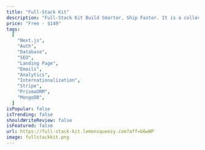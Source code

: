 ```yaml
---
title: "Full-Stack Kit"
description: "Full-Stack Kit Build Smarter, Ship Faster. It is a collection of prebuilt Next.js Full-Stack Web Development features and components, to help you build your next project faster."
price: "Free - $149"
tags:
  [
    "Next.js",
    "Auth",
    "Database",
    "SEO",
    "Landing Page",
    "Emails",
    "Analytics",
    "Internationalization",
    "Stripe",
    "PrismaORM",
    "MongoDB",
  ]
isPopular: false
isTrending: false
shouldWriteReview: false
isFeatured: false
url: https://full-stack-kit.lemonsqueezy.com?aff=b6wWP
image: fullstackkit.png
---
```


